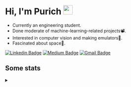 <h1 align="left">Hi, I'm Purich
<img src="https://media.giphy.com/media/hvRJCLFzcasrR4ia7z/giphy.gif" width="30px"/></h1>

* Currently an engineering student.
* Done moderate of machine-learning-related projects:film_projector:.
* Interested in computer vision and making emulators:space_invader:.
* Fascinated about space:milky_way:.

[![Linkedin Badge](https://img.shields.io/badge/-Purich-blue?style=flat-square&logo=Linkedin&logoColor=white&link=https://www.linkedin.com/in/purich-siritip-16b3b3255/)](https://www.linkedin.com/in/purich-siritip-16b3b3255) [![Medium Badge](https://img.shields.io/badge/-@purich-gray?style=flat-square&labelColor=000000&logo=Medium&link=https://medium.com/@phuritsiritip)](https://medium.com/@phuritsiritip)
[![Gmail Badge](https://img.shields.io/badge/-mark.phurit@gmail.com-c14438?style=flat-square&logo=Gmail&logoColor=white&link=mailto:mark.phurit@gmail.com)](mailto:mark.phurit@gmail.com)

## Some stats

<details>
  <summary></summary>
  
  <!--START_SECTION:waka-->
**I'm an Early 🐤** 

```text
🌞 Morning                205 commits         ████████░░░░░░░░░░░░░░░░░   33.06 % 
🌆 Daytime                213 commits         █████████░░░░░░░░░░░░░░░░   34.35 % 
🌃 Evening                167 commits         ███████░░░░░░░░░░░░░░░░░░   26.94 % 
🌙 Night                  35 commits          █░░░░░░░░░░░░░░░░░░░░░░░░   05.65 % 
```


📊 **This Week I Spent My Time On** 

```text
💬 Programming Languages: 
No Activity Tracked This Week

🐱‍💻 Projects: 
No Activity Tracked This Week
```


<!--END_SECTION:waka-->

  <!--START_SECTION:waka-simple-->

```text
From: 19 January 2023 - To: 24 May 2023

Total Time: 38 hrs 38 mins

Python       34 hrs 33 mins  ██████████████████████▒░░   89.45 %
C++          1 hr 42 mins    █░░░░░░░░░░░░░░░░░░░░░░░░   04.43 %
YAML         50 mins         ▓░░░░░░░░░░░░░░░░░░░░░░░░   02.19 %
Markdown     32 mins         ▒░░░░░░░░░░░░░░░░░░░░░░░░   01.41 %
Text         11 mins         ░░░░░░░░░░░░░░░░░░░░░░░░░   00.48 %
Git Config   9 mins          ░░░░░░░░░░░░░░░░░░░░░░░░░   00.42 %
```

<!--END_SECTION:waka-simple-->

  <!--![Anurag's GitHub stats](https://github-readme-stats.vercel.app/api?username=vikimark&show_icons=true&theme=gruvbox_light)-->
  
</details>

<!--
**vikimark/vikimark** is a ✨ _special_ ✨ repository because its `README.md` (this file) appears on your GitHub profile.

Here are some ideas to get you started:

- 🔭 I’m currently working on ...
- 🌱 I’m currently learning ...
- 👯 I’m looking to collaborate on ...
- 🤔 I’m looking for help with ...
- 💬 Ask me about ...
- 📫 How to reach me: ...
- 😄 Pronouns: ...
- ⚡ Fun fact: ...
-->
